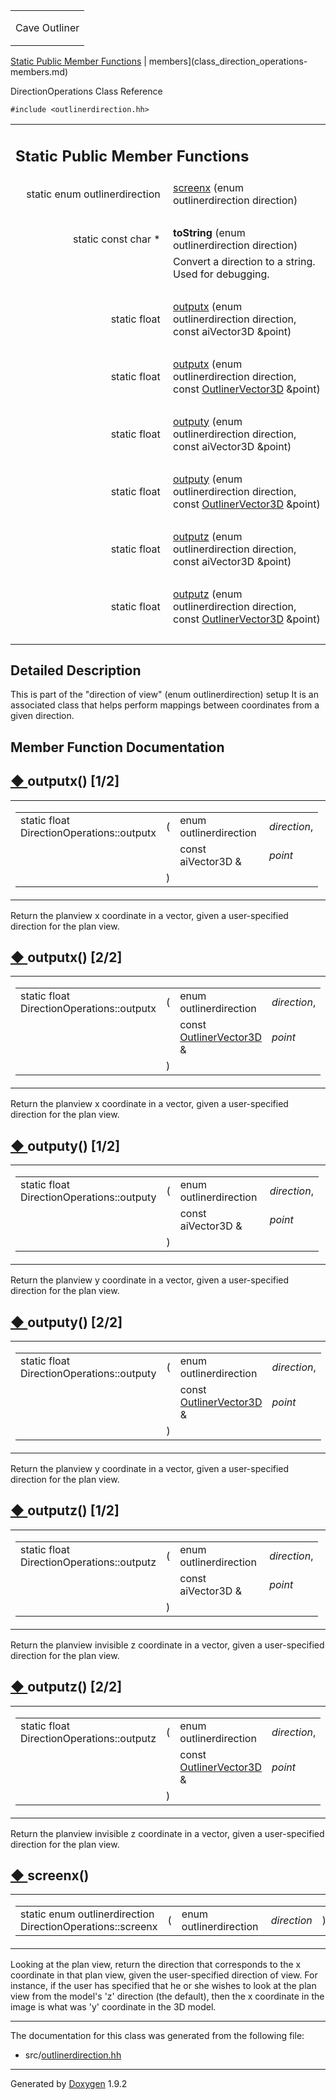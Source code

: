 <table data-cellspacing="0" data-cellpadding="0">
<colgroup>
<col style="width: 100%" />
</colgroup>
<tbody>
<tr class="odd" style="height: 56px;">
<td id="projectalign" style="padding-left: 0.5em"><div id="projectname">
Cave Outliner
</div></td>
</tr>
</tbody>
</table>

[Static Public Member Functions](#pub-static-methods) | 
members](class_direction_operations-members.md)

DirectionOperations Class Reference

`#include <outlinerdirection.hh>`

<table class="memberdecls">
<colgroup>
<col style="width: 50%" />
<col style="width: 50%" />
</colgroup>
<tbody>
<tr class="odd heading">
<td colspan="2"><h2 id="static-public-member-functions" class="groupheader"><span id="pub-static-methods"></span> Static Public Member Functions</h2></td>
</tr>
<tr class="even memitem:af712db6b5018f8b47b791b33d3a84029">
<td style="text-align: right;" class="memItemLeft" data-valign="top">static enum outlinerdirection </td>
<td class="memItemRight" data-valign="bottom"><a href="https://github.com/jariarkko/cave-outliner/blob/master/doc/class_direction_operations.md#af712db6b5018f8b47b791b33d3a84029" class="el">screenx</a> (enum outlinerdirection direction)</td>
</tr>
<tr class="odd separator:af712db6b5018f8b47b791b33d3a84029">
<td colspan="2" class="memSeparator"> </td>
</tr>
<tr class="even memitem:aac18303d7d37a788c5dc828556daad01">
<td style="text-align: right;" class="memItemLeft" data-valign="top"><span id="aac18303d7d37a788c5dc828556daad01"></span> static const char * </td>
<td class="memItemRight" data-valign="bottom"><strong>toString</strong> (enum outlinerdirection direction)</td>
</tr>
<tr class="odd memdesc:aac18303d7d37a788c5dc828556daad01">
<td class="mdescLeft"> </td>
<td class="mdescRight">Convert a direction to a string. Used for debugging.<br />
</td>
</tr>
<tr class="even separator:aac18303d7d37a788c5dc828556daad01">
<td colspan="2" class="memSeparator"> </td>
</tr>
<tr class="odd memitem:ab397bffcda76e2e1065cb3991f76615e">
<td style="text-align: right;" class="memItemLeft" data-valign="top">static float </td>
<td class="memItemRight" data-valign="bottom"><a href="https://github.com/jariarkko/cave-outliner/blob/master/doc/class_direction_operations.md#ab397bffcda76e2e1065cb3991f76615e" class="el">outputx</a> (enum outlinerdirection direction, const aiVector3D &amp;point)</td>
</tr>
<tr class="even separator:ab397bffcda76e2e1065cb3991f76615e">
<td colspan="2" class="memSeparator"> </td>
</tr>
<tr class="odd memitem:a4d410dd5d7c9596ed819c5612205374d">
<td style="text-align: right;" class="memItemLeft" data-valign="top">static float </td>
<td class="memItemRight" data-valign="bottom"><a href="https://github.com/jariarkko/cave-outliner/blob/master/doc/class_direction_operations.md#a4d410dd5d7c9596ed819c5612205374d" class="el">outputx</a> (enum outlinerdirection direction, const <a href="https://github.com/jariarkko/cave-outliner/blob/master/doc/class_outliner_vector3_d.md" class="el">OutlinerVector3D</a> &amp;point)</td>
</tr>
<tr class="even separator:a4d410dd5d7c9596ed819c5612205374d">
<td colspan="2" class="memSeparator"> </td>
</tr>
<tr class="odd memitem:af4e1453ee4d9ac5a599e766d4d507ecb">
<td style="text-align: right;" class="memItemLeft" data-valign="top">static float </td>
<td class="memItemRight" data-valign="bottom"><a href="https://github.com/jariarkko/cave-outliner/blob/master/doc/class_direction_operations.md#af4e1453ee4d9ac5a599e766d4d507ecb" class="el">outputy</a> (enum outlinerdirection direction, const aiVector3D &amp;point)</td>
</tr>
<tr class="even separator:af4e1453ee4d9ac5a599e766d4d507ecb">
<td colspan="2" class="memSeparator"> </td>
</tr>
<tr class="odd memitem:add567f55af8f0e90cffa38ed12ab5e0b">
<td style="text-align: right;" class="memItemLeft" data-valign="top">static float </td>
<td class="memItemRight" data-valign="bottom"><a href="https://github.com/jariarkko/cave-outliner/blob/master/doc/class_direction_operations.md#add567f55af8f0e90cffa38ed12ab5e0b" class="el">outputy</a> (enum outlinerdirection direction, const <a href="https://github.com/jariarkko/cave-outliner/blob/master/doc/class_outliner_vector3_d.md" class="el">OutlinerVector3D</a> &amp;point)</td>
</tr>
<tr class="even separator:add567f55af8f0e90cffa38ed12ab5e0b">
<td colspan="2" class="memSeparator"> </td>
</tr>
<tr class="odd memitem:a5277f4979057ccfd7f7ea29da47a1ba6">
<td style="text-align: right;" class="memItemLeft" data-valign="top">static float </td>
<td class="memItemRight" data-valign="bottom"><a href="https://github.com/jariarkko/cave-outliner/blob/master/doc/class_direction_operations.md#a5277f4979057ccfd7f7ea29da47a1ba6" class="el">outputz</a> (enum outlinerdirection direction, const aiVector3D &amp;point)</td>
</tr>
<tr class="even separator:a5277f4979057ccfd7f7ea29da47a1ba6">
<td colspan="2" class="memSeparator"> </td>
</tr>
<tr class="odd memitem:a2b1ee46be275e6e1bee374fd0acd13c4">
<td style="text-align: right;" class="memItemLeft" data-valign="top">static float </td>
<td class="memItemRight" data-valign="bottom"><a href="https://github.com/jariarkko/cave-outliner/blob/master/doc/class_direction_operations.md#a2b1ee46be275e6e1bee374fd0acd13c4" class="el">outputz</a> (enum outlinerdirection direction, const <a href="https://github.com/jariarkko/cave-outliner/blob/master/doc/class_outliner_vector3_d.md" class="el">OutlinerVector3D</a> &amp;point)</td>
</tr>
<tr class="even separator:a2b1ee46be275e6e1bee374fd0acd13c4">
<td colspan="2" class="memSeparator"> </td>
</tr>
</tbody>
</table>

<span id="details"></span>

## Detailed Description

This is part of the "direction of view" (enum outlinerdirection) setup
It is an associated class that helps perform mappings between
coordinates from a given direction.

## Member Function Documentation

<span id="ab397bffcda76e2e1065cb3991f76615e"></span>

## <span class="permalink">[◆ ](#ab397bffcda76e2e1065cb3991f76615e)</span>outputx() <span class="overload">\[1/2\]</span>

<table class="mlabels">
<colgroup>
<col style="width: 50%" />
<col style="width: 50%" />
</colgroup>
<tbody>
<tr class="odd">
<td class="mlabels-left"><table class="memname">
<tbody>
<tr class="odd">
<td class="memname">static float DirectionOperations::outputx</td>
<td>(</td>
<td class="paramtype">enum outlinerdirection </td>
<td class="paramname"><em>direction</em>,</td>
</tr>
<tr class="even">
<td class="paramkey"></td>
<td></td>
<td class="paramtype">const aiVector3D &amp; </td>
<td class="paramname"><em>point</em> </td>
</tr>
<tr class="odd">
<td></td>
<td>)</td>
<td></td>
<td></td>
</tr>
</tbody>
</table></td>
<td class="mlabels-right"><span class="mlabels"><span class="mlabel">static</span></span></td>
</tr>
</tbody>
</table>

Return the planview x coordinate in a vector, given a user-specified
direction for the plan view.

<span id="a4d410dd5d7c9596ed819c5612205374d"></span>

## <span class="permalink">[◆ ](#a4d410dd5d7c9596ed819c5612205374d)</span>outputx() <span class="overload">\[2/2\]</span>

<table class="mlabels">
<colgroup>
<col style="width: 50%" />
<col style="width: 50%" />
</colgroup>
<tbody>
<tr class="odd">
<td class="mlabels-left"><table class="memname">
<tbody>
<tr class="odd">
<td class="memname">static float DirectionOperations::outputx</td>
<td>(</td>
<td class="paramtype">enum outlinerdirection </td>
<td class="paramname"><em>direction</em>,</td>
</tr>
<tr class="even">
<td class="paramkey"></td>
<td></td>
<td class="paramtype">const <a href="https://github.com/jariarkko/cave-outliner/blob/master/doc/class_outliner_vector3_d.md" class="el">OutlinerVector3D</a> &amp; </td>
<td class="paramname"><em>point</em> </td>
</tr>
<tr class="odd">
<td></td>
<td>)</td>
<td></td>
<td></td>
</tr>
</tbody>
</table></td>
<td class="mlabels-right"><span class="mlabels"><span class="mlabel">static</span></span></td>
</tr>
</tbody>
</table>

Return the planview x coordinate in a vector, given a user-specified
direction for the plan view.

<span id="af4e1453ee4d9ac5a599e766d4d507ecb"></span>

## <span class="permalink">[◆ ](#af4e1453ee4d9ac5a599e766d4d507ecb)</span>outputy() <span class="overload">\[1/2\]</span>

<table class="mlabels">
<colgroup>
<col style="width: 50%" />
<col style="width: 50%" />
</colgroup>
<tbody>
<tr class="odd">
<td class="mlabels-left"><table class="memname">
<tbody>
<tr class="odd">
<td class="memname">static float DirectionOperations::outputy</td>
<td>(</td>
<td class="paramtype">enum outlinerdirection </td>
<td class="paramname"><em>direction</em>,</td>
</tr>
<tr class="even">
<td class="paramkey"></td>
<td></td>
<td class="paramtype">const aiVector3D &amp; </td>
<td class="paramname"><em>point</em> </td>
</tr>
<tr class="odd">
<td></td>
<td>)</td>
<td></td>
<td></td>
</tr>
</tbody>
</table></td>
<td class="mlabels-right"><span class="mlabels"><span class="mlabel">static</span></span></td>
</tr>
</tbody>
</table>

Return the planview y coordinate in a vector, given a user-specified
direction for the plan view.

<span id="add567f55af8f0e90cffa38ed12ab5e0b"></span>

## <span class="permalink">[◆ ](#add567f55af8f0e90cffa38ed12ab5e0b)</span>outputy() <span class="overload">\[2/2\]</span>

<table class="mlabels">
<colgroup>
<col style="width: 50%" />
<col style="width: 50%" />
</colgroup>
<tbody>
<tr class="odd">
<td class="mlabels-left"><table class="memname">
<tbody>
<tr class="odd">
<td class="memname">static float DirectionOperations::outputy</td>
<td>(</td>
<td class="paramtype">enum outlinerdirection </td>
<td class="paramname"><em>direction</em>,</td>
</tr>
<tr class="even">
<td class="paramkey"></td>
<td></td>
<td class="paramtype">const <a href="https://github.com/jariarkko/cave-outliner/blob/master/doc/class_outliner_vector3_d.md" class="el">OutlinerVector3D</a> &amp; </td>
<td class="paramname"><em>point</em> </td>
</tr>
<tr class="odd">
<td></td>
<td>)</td>
<td></td>
<td></td>
</tr>
</tbody>
</table></td>
<td class="mlabels-right"><span class="mlabels"><span class="mlabel">static</span></span></td>
</tr>
</tbody>
</table>

Return the planview y coordinate in a vector, given a user-specified
direction for the plan view.

<span id="a5277f4979057ccfd7f7ea29da47a1ba6"></span>

## <span class="permalink">[◆ ](#a5277f4979057ccfd7f7ea29da47a1ba6)</span>outputz() <span class="overload">\[1/2\]</span>

<table class="mlabels">
<colgroup>
<col style="width: 50%" />
<col style="width: 50%" />
</colgroup>
<tbody>
<tr class="odd">
<td class="mlabels-left"><table class="memname">
<tbody>
<tr class="odd">
<td class="memname">static float DirectionOperations::outputz</td>
<td>(</td>
<td class="paramtype">enum outlinerdirection </td>
<td class="paramname"><em>direction</em>,</td>
</tr>
<tr class="even">
<td class="paramkey"></td>
<td></td>
<td class="paramtype">const aiVector3D &amp; </td>
<td class="paramname"><em>point</em> </td>
</tr>
<tr class="odd">
<td></td>
<td>)</td>
<td></td>
<td></td>
</tr>
</tbody>
</table></td>
<td class="mlabels-right"><span class="mlabels"><span class="mlabel">static</span></span></td>
</tr>
</tbody>
</table>

Return the planview invisible z coordinate in a vector, given a
user-specified direction for the plan view.

<span id="a2b1ee46be275e6e1bee374fd0acd13c4"></span>

## <span class="permalink">[◆ ](#a2b1ee46be275e6e1bee374fd0acd13c4)</span>outputz() <span class="overload">\[2/2\]</span>

<table class="mlabels">
<colgroup>
<col style="width: 50%" />
<col style="width: 50%" />
</colgroup>
<tbody>
<tr class="odd">
<td class="mlabels-left"><table class="memname">
<tbody>
<tr class="odd">
<td class="memname">static float DirectionOperations::outputz</td>
<td>(</td>
<td class="paramtype">enum outlinerdirection </td>
<td class="paramname"><em>direction</em>,</td>
</tr>
<tr class="even">
<td class="paramkey"></td>
<td></td>
<td class="paramtype">const <a href="https://github.com/jariarkko/cave-outliner/blob/master/doc/class_outliner_vector3_d.md" class="el">OutlinerVector3D</a> &amp; </td>
<td class="paramname"><em>point</em> </td>
</tr>
<tr class="odd">
<td></td>
<td>)</td>
<td></td>
<td></td>
</tr>
</tbody>
</table></td>
<td class="mlabels-right"><span class="mlabels"><span class="mlabel">static</span></span></td>
</tr>
</tbody>
</table>

Return the planview invisible z coordinate in a vector, given a
user-specified direction for the plan view.

<span id="af712db6b5018f8b47b791b33d3a84029"></span>

## <span class="permalink">[◆ ](#af712db6b5018f8b47b791b33d3a84029)</span>screenx()

<table class="mlabels">
<colgroup>
<col style="width: 50%" />
<col style="width: 50%" />
</colgroup>
<tbody>
<tr class="odd">
<td class="mlabels-left"><table class="memname">
<tbody>
<tr class="odd">
<td class="memname">static enum outlinerdirection DirectionOperations::screenx</td>
<td>(</td>
<td class="paramtype">enum outlinerdirection </td>
<td class="paramname"><em>direction</em></td>
<td>)</td>
<td></td>
</tr>
</tbody>
</table></td>
<td class="mlabels-right"><span class="mlabels"><span class="mlabel">static</span></span></td>
</tr>
</tbody>
</table>

Looking at the plan view, return the direction that corresponds to the x
coordinate in that plan view, given the user-specified direction of
view. For instance, if the user has specified that he or she wishes to
look at the plan view from the model's 'z' direction (the default), then
the x coordinate in the image is what was 'y' coordinate in the 3D
model.

------------------------------------------------------------------------

The documentation for this class was generated from the following file:

-   src/<a href="outlinerdirection_8hh_source.md" class="el">outlinerdirection.hh</a>

------------------------------------------------------------------------

<span class="small">Generated
by [Doxygen](https://www.doxygen.org/index.md)
1.9.2</span>
